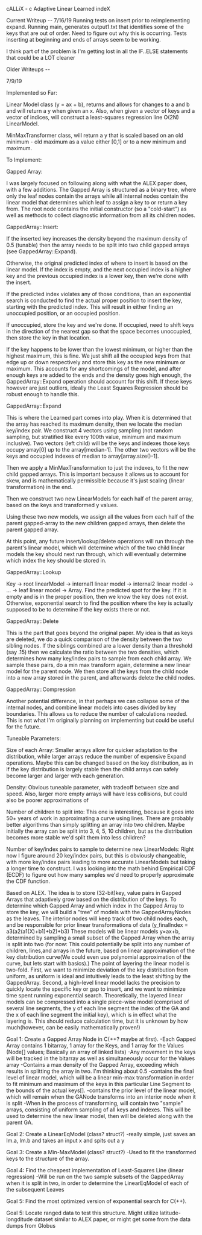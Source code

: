 cALLiX - c Adaptive Linear Learned indeX

Current Writeup -- 7/16/19
Running tests on insert prior to reimplementing expand.
Running main, generates output1.txt that identifies some of the keys that are out of order. Need to figure out why this is occurring. 
Tests inserting at beginning and ends of arrays seem to be working.

I think part of the problem is I'm getting lost in all the IF..ELSE statements that could be a LOT cleaner



Older Writeups --

7/9/19

Implemented so Far:

Linear Model class (y = ax + b), returns and allows for changes to a and b and will return a y when given an x. Also, when given a vector of keys and a vector of indices, will construct a least-squares regression line O(2N) LinearModel.

MinMaxTransformer class, will return a y that is scaled based on an old minimum - old maximum as a value either [0,1] or to a new minimum and maximum.

To Implement:

Gapped Array:

I was largely focused on following along with what the ALEX paper does, with a few additions. The Gapped Array is structured as a binary tree, where only the leaf nodes contain the arrays while all internal nodes contain the linear model that determines which leaf to assign a key to or return a key from. The root node contains the initial constructor (so a "cold-start") as well as methods to collect diagnostic information from all its children nodes.

GappedArray::Insert:

If the inserted key increases the density beyond the maximum density of 0.5 (tunable) then the array needs to be split into two child gapped arrays (see GappedArray::Expand).

Otherwise, the original predicted index of where to insert is based on the linear model. If the index is empty, and the next occupied index is a higher key and the previous occupied index is a lower key, then we're done with the insert.

If the predicted index violates any of those conditions, than an exponential search is conducted to find the actual proper position to insert the key, starting with the predicted index. This will result in either finding an unoccupied position, or an occupied position.

If unoccupied, store the key and we're done. If occupied, need to shift keys in the direction of the nearest gap so that the space becomes unoccupied, then store the key in that location.

If the key happens to be lower than the lowest minimum, or higher than the highest maximum, this is fine. We just shift all the occupied keys from that edge up or down respectively and store this key as the new minimum or maximum. This accounts for any shortcomings of the model, and after enough keys are added to the ends and the density goes high enough, the GappedArray::Expand operation should account for this shift. If these keys however are just outliers, ideally the Least Squares Regression should be robust enough to handle this.

GappedArray::Expand

This is where the Learned part comes into play. When it is determined that the array has reached its maximum density, then we locate the median key/index pair. We construct 4 vectors using sampling (not random sampling, but stratified like every 100th value, minimum and maximum inclusive). Two vectors (left child) will be the keys and indexes those keys occupy array[0] up to the array[median-1]. The other two vectors will be the keys and occupied indexes of median to array[array.size()-1].

Then we apply  a MinMaxTransformation to just the indexes, to fit the new child gapped arrays. This is important because it allows us to account for skew, and is mathematically permissible because it's just scaling (linear transformation) in the end.

Then we construct two new LinearModels for each half of the parent array, based on the keys and transformed y values.

Using these two new models, we assign all the values from each half of the parent gapped-array to the new children gapped arrays, then delete the parent gapped array.

At this point, any future insert/lookup/delete operations will run through the parent's linear model, which will determine which of the two child linear models the key should next run through, which will eventually determine which index the key should be stored in.

GappedArray::Lookup

Key -> root linearModel -> internal1 linear model -> internal2 linear model -> ... -> leaf linear model -> Array. Find the predicted spot for the key. If it is empty and is in the proper position, then we know the key does not exist. Otherwise, exponential search to find the position where the key is actually supposed to be to determine if the key exists there or not.

GappedArray::Delete

This is the part that goes beyond the original paper. My idea is that as keys are deleted, we do a quick comparison of the density between the two sibling nodes. If the siblings combined are a lower density than a threshold (say .15) then we calculate the ratio between the two densities, which determines how many key/index pairs to sample from each child array. We sample these pairs, do a min max transform again, determine a new linear model for the parent node. We then store all the keys from the child node into a new array stored in the parent, and afterwards delete the child nodes.

GappedArray::Compression

Another potential difference, in that perhaps we can collapse some of the internal nodes, and combine linear models into cases divided by key boundaries. This allows us to reduce the number of calculations needed. This is not what I'm originally planning on implementing but could be useful for the future.

Tuneable Parameters:

Size of each Array: Smaller arrays allow for quicker adaptation to the distribution, while larger arrays reduce the number of expensive Expand operations. Maybe this can be changed based on the key distribution, as in if the key distribution is largely stable then the child arrays can safely become larger and larger with each generation.

Density: Obvious tuneable parameter, with tradeoff between size and speed. Also, larger more empty arrays will have less collisions, but could also be poorer approximations of

Number of children to split into: This one is interesting, because it goes into 50+ years of work in approximating a curve using lines. There are probably better algorithms than simply splitting an array into two children. Maybe initially the array can be split into 3, 4, 5, 10 children, but as the distribution becomes more stable we'd split them into less children?

Number of key/index pairs to sample to determine new LinearModels: Right now I figure around 20 key/index pairs, but this is obviously changeable, with more key/index pairs leading to more accurate LinearModels but taking a longer time to construct. I was looking into the math behind Empirical CDF (ECDF) to figure out how many samples we'd need to properly approximate the CDF function.








Based on ALEX. The idea is to store (32-bit)key, <T>value pairs in Gapped Arrays 
that adaptively grow based on the distribution of the keys.
To determine which Gapped Array and which index in the Gapped Array to store the key,
we will build a "tree" of models with the GappedArrayNodes as the leaves. The interior nodes
will keep track of two child nodes each, and be responsible for prior linear transformations
of data (y_finalIndex = a3(a2(a1(X)+b1)+b2)+b3) 
These models will be linear models y=ax+b, determined by sampling a small subset
of the Gapped Array when the array is split into two (for now: This could potentially
be split into any number of children, lines,and arrays in the future, based on linear approximation
of the key distribution curve(We could even use polynomial approximation of the curve, but lets start with basics).)
The point of layering the linear model is two-fold. First, we want to minimize deviation
of the key distribution from uniform, as uniform is ideal and intuitively leads to the least
shifting by the GappedArray. Second, a high-level linear model lacks the precision to 
quickly locate the specific key or gap to insert, and we want to minimize time spent running exponential search.
Theoretically, the layered linear models can be compressed into a single piece-wise model (comprised of 
several line segments, the y of each line segment the index of the GA and the x of each line segment
the initial key), which is in effect what the layering is. This should reduce calculation time, but it is
unknown by how much(however, can be easily mathematically proven!)

Goal 1: Create a Gapped Array Node in C(++? maybe at first).
-Each Gapped Array contains 1 bitarray,
1 array for the Keys, and 1 array for the Values (Node<T>[] values; Basically an array of linked lists)
-Any movement in the keys will be tracked in the bitarray as well as simultaneously
occur for the Values array
-Contains a max density of the Gapped Array, exceeding which results in splitting the
array in two. I'm thinking about 0.5
-contains the final level of linear model, which will be a linear min-max transformation
in order to fit minimum and maximum of the keys in this particular Line Segment to the bounds of the
actual keys[].
-contains the prior level of the linear model, which will remain when the GANode transforms
into an interior node when it is split
-When in the process of transforming, will contain two "sample" arrays, consisting of uniform
sampling of all keys and indexes. This will be used to determine the new linear model, then will
be deleted along with the parent GA.

Goal 2: Create a LinearEqModel (class? struct?)
-really simple, just saves an lm.a, lm.b and takes an input x and spits out a y

Goal 3: Create a Min-MaxModel (class? struct?) 
-Used to fit the transformed keys to the structure of the array.

Goal 4: Find the cheapest implementation of Least-Squares Line (linear regression)
-Will be run on the two sample subsets of the GappedArray when it is split in two, in
order to determine the LinearEqModel of each of the subsequent Leaves

Goal 5: Find the most optimized version of exponential search for C(++).

Goal 5: Locate ranged data to test this structure. Might utilize latitude-longditude
dataset similar to ALEX paper, or might get some from the data dumps from Globus
